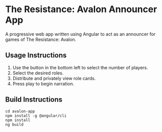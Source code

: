 # The Resistance: Avalon Announcer App

A progressive web app written using Angular to act as an announcer for games of The Resistance: Avalon.

## Usage Instructions

1. Use the button in the bottom left to select the number of players.
2. Select the desired roles.
3. Distribute and privately view role cards.
4. Press play to begin narration.

## Build Instructions

```
cd avalon-app
npm install -g @angular/cli
npm install
ng build
```
